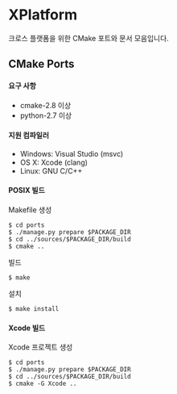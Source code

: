 XPlatform
=========

크로스 플랫폼을 위한 CMake 포트와 문서 모음입니다. 


CMake Ports
-----------

#### 요구 사항

* cmake-2.8 이상
* python-2.7 이상


#### 지원 컴파일러

* Windows: Visual Studio (msvc)
* OS X: Xcode (clang)
* Linux: GNU C/C++


#### POSIX 빌드

Makefile 생성

    $ cd ports
    $ ./manage.py prepare $PACKAGE_DIR
    $ cd ../sources/$PACKAGE_DIR/build
    $ cmake ..

빌드 

    $ make

설치

    $ make install


#### Xcode 빌드

Xcode 프로젝트 생성

    $ cd ports
    $ ./manage.py prepare $PACKAGE_DIR
    $ cd ../sources/$PACKAGE_DIR/build
    $ cmake -G Xcode ..
    

